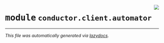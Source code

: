 <!-- markdownlint-disable -->

<a href="../src/conductor/client/automator/__init__.py"><img align="right" style="float:right;" src="https://img.shields.io/badge/-source-cccccc?style=flat-square"></a>

# <kbd>module</kbd> `conductor.client.automator`








---

_This file was automatically generated via [lazydocs](https://github.com/ml-tooling/lazydocs)._
